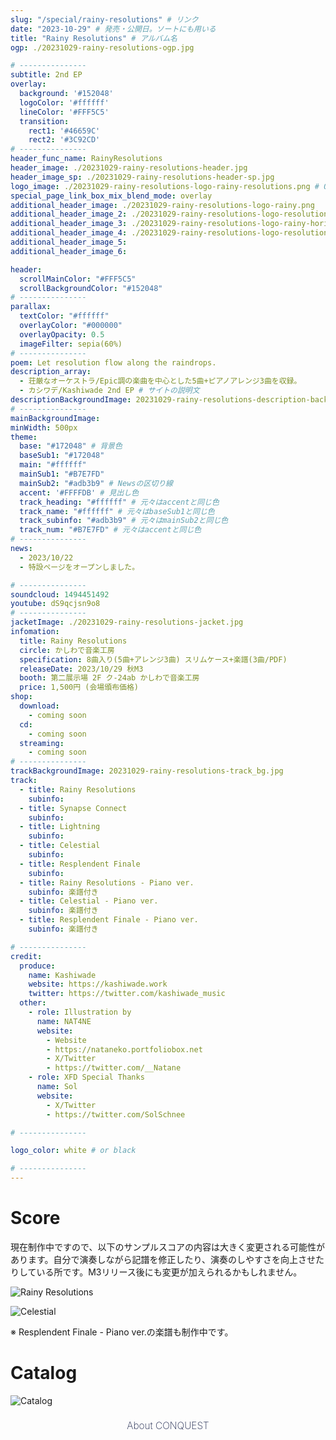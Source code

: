 ```yaml
---
slug: "/special/rainy-resolutions" # リンク
date: "2023-10-29" # 発売・公開日。ソートにも用いる
title: "Rainy Resolutions" # アルバム名
ogp: ./20231029-rainy-resolutions-ogp.jpg

# ---------------
subtitle: 2nd EP
overlay:
  background: '#152048'
  logoColor: '#ffffff'
  lineColor: '#FFF5C5'
  transition:
    rect1: '#46659C'
    rect2: '#3C92CD'
# ---------------
header_func_name: RainyResolutions
header_image: ./20231029-rainy-resolutions-header.jpg
header_image_sp: ./20231029-rainy-resolutions-header-sp.jpg
logo_image: ./20231029-rainy-resolutions-logo-rainy-resolutions.png # Optional header_imageにロゴが含まれていないなら指定。
special_page_link_box_mix_blend_mode: overlay
additional_header_image: ./20231029-rainy-resolutions-logo-rainy.png
additional_header_image_2: ./20231029-rainy-resolutions-logo-resolutions.png
additional_header_image_3: ./20231029-rainy-resolutions-logo-rainy-horizontal.png
additional_header_image_4: ./20231029-rainy-resolutions-logo-resolutions-horizontal.png
additional_header_image_5: 
additional_header_image_6: 

header:
  scrollMainColor: "#FFF5C5"
  scrollBackgroundColor: "#152048"
# ---------------
parallax:
  textColor: "#ffffff"
  overlayColor: "#000000"
  overlayOpacity: 0.5
  imageFilter: sepia(60%)
# ---------------
poem: Let resolution flow along the raindrops.
description_array: 
  - 荘厳なオーケストラ/Epic調の楽曲を中心とした5曲+ピアノアレンジ3曲を収録。
  - カシワデ/Kashiwade 2nd EP # サイトの説明文
descriptionBackgroundImage: 20231029-rainy-resolutions-description-back.jpg
# ---------------
mainBackgroundImage: 
minWidth: 500px
theme:
  base: "#172048" # 背景色
  baseSub1: "#172048" 
  main: "#ffffff"
  mainSub1: "#B7E7FD"
  mainSub2: "#adb3b9" # Newsの区切り線
  accent: '#FFFFDB' # 見出し色
  track_heading: "#ffffff" # 元々はaccentと同じ色
  track_name: "#ffffff" # 元々はbaseSub1と同じ色
  track_subinfo: "#adb3b9" # 元々はmainSub2と同じ色
  track_num: "#B7E7FD" # 元々はaccentと同じ色
# ---------------
news:
  - 2023/10/22
  - 特設ページをオープンしました。

# ---------------
soundcloud: 1494451492
youtube: dS9qcjsn9o8
# ---------------
jacketImage: ./20231029-rainy-resolutions-jacket.jpg
infomation:
  title: Rainy Resolutions
  circle: かしわで音楽工房
  specification: 8曲入り(5曲+アレンジ3曲) スリムケース+楽譜(3曲/PDF)
  releaseDate: 2023/10/29 秋M3
  booth: 第二展示場 2F ク-24ab かしわで音楽工房
  price: 1,500円 (会場頒布価格)
shop:
  download:
    - coming soon
  cd:
    - coming soon
  streaming:
    - coming soon
# ---------------
trackBackgroundImage: 20231029-rainy-resolutions-track_bg.jpg
track:
  - title: Rainy Resolutions
    subinfo: 
  - title: Synapse Connect
    subinfo: 
  - title: Lightning
    subinfo: 
  - title: Celestial
    subinfo: 
  - title: Resplendent Finale
    subinfo: 
  - title: Rainy Resolutions - Piano ver.
    subinfo: 楽譜付き
  - title: Celestial - Piano ver.
    subinfo: 楽譜付き
  - title: Resplendent Finale - Piano ver.
    subinfo: 楽譜付き

# ---------------
credit:
  produce:
    name: Kashiwade
    website: https://kashiwade.work
    twitter: https://twitter.com/kashiwade_music
  other:
    - role: Illustration by
      name: NAT4NE
      website:
        - Website 
        - https://nataneko.portfoliobox.net
        - X/Twitter 
        - https://twitter.com/__Natane
    - role: XFD Special Thanks
      name: Sol
      website:
        - X/Twitter 
        - https://twitter.com/SolSchnee

# ---------------

logo_color: white # or black

# ---------------
---
```


# Score
現在制作中ですので、以下のサンプルスコアの内容は大きく変更される可能性があります。自分で演奏しながら記譜を修正したり、演奏のしやすさを向上させたりしている所です。M3リリース後にも変更が加えられるかもしれません。

![Rainy Resolutions](<20231029-rainy-resolutions-Rainy Resolutions - Piano ver - 001.png>)

![Celestial](<20231029-rainy-resolutions-Celestial - Piano ver - 001.png>)


※ Resplendent Finale - Piano ver.の楽譜も制作中です。

# Catalog

![Catalog](20231029-rainy-resolutions-catalog.jpg)

<!--
<div class="container">
<a href="https://kashiwade.fanbox.cc/posts/5806990" class="spec-web-button" target="_blank">Click here for details...</a>
</div>
<br>
-->
<div class="container">
<a href="https://conquest.kashiwade.work" class="spec-web-button" target="_blank">About CONQUEST</a>
</div>



<style>
.container{
    text-align:center;
}

.spec-web-button {
  display: inline-block;
  text-align: center;
  cursor: pointer;
  font-size: 90%;
  overflow: hidden;
  color: #172048;
  background-color: var(--main__u5d7iy1r7GHyG3EmB);
  text-decoration: none;
  -webkit-transition: all 0.2s;
  transition: all 0.2s;
  padding: 0.5em;
  font-size: 110%;
  box-sizing: border-box;
  border-width: 2px;
  width: 100%;
  max-width: 500px;
  font-weight: 200;
}
.spec-web-button:hover {
  background-color: #B7E7FD;
  text-decoration: none;
  border-color: transparent;
}
</style>